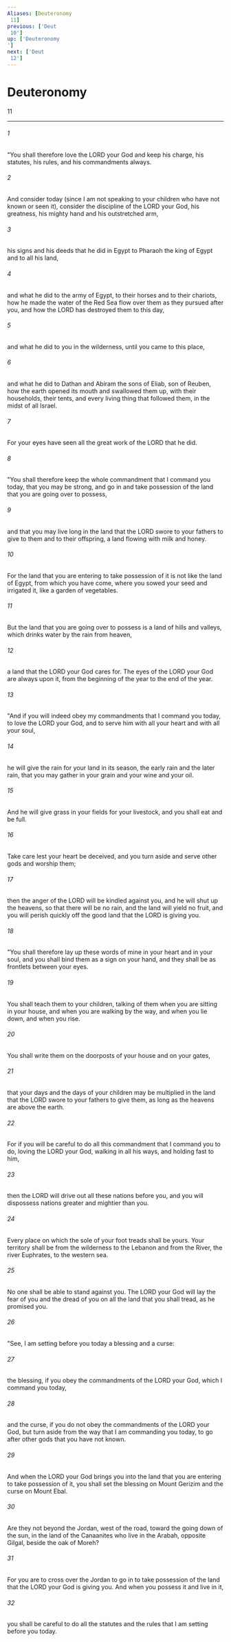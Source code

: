 ```yaml
---
Aliases: [Deuteronomy 11]
previous: ['Deut 10']
up: ['Deuteronomy']
next: ['Deut 12']
---
```

# Deuteronomy 11

***
 

###### 1 
"You shall therefore love the LORD your God and keep his charge, his statutes, his rules, and his commandments always.  

###### 2 
And consider today (since I am not speaking to your children who have not known or seen it), consider the discipline of the LORD your God, his greatness, his mighty hand and his outstretched arm,  

###### 3 
his signs and his deeds that he did in Egypt to Pharaoh the king of Egypt and to all his land,  

###### 4 
and what he did to the army of Egypt, to their horses and to their chariots, how he made the water of the Red Sea flow over them as they pursued after you, and how the LORD has destroyed them to this day,  

###### 5 
and what he did to you in the wilderness, until you came to this place,  

###### 6 
and what he did to Dathan and Abiram the sons of Eliab, son of Reuben, how the earth opened its mouth and swallowed them up, with their households, their tents, and every living thing that followed them, in the midst of all Israel.  

###### 7 
For your eyes have seen all the great work of the LORD that he did.  

###### 8 
"You shall therefore keep the whole commandment that I command you today, that you may be strong, and go in and take possession of the land that you are going over to possess,  

###### 9 
and that you may live long in the land that the LORD swore to your fathers to give to them and to their offspring, a land flowing with milk and honey.  

###### 10 
For the land that you are entering to take possession of it is not like the land of Egypt, from which you have come, where you sowed your seed and irrigated it, like a garden of vegetables.  

###### 11 
But the land that you are going over to possess is a land of hills and valleys, which drinks water by the rain from heaven,  

###### 12 
a land that the LORD your God cares for. The eyes of the LORD your God are always upon it, from the beginning of the year to the end of the year.  

###### 13 
"And if you will indeed obey my commandments that I command you today, to love the LORD your God, and to serve him with all your heart and with all your soul,  

###### 14 
he will give the rain for your land in its season, the early rain and the later rain, that you may gather in your grain and your wine and your oil.  

###### 15 
And he will give grass in your fields for your livestock, and you shall eat and be full.  

###### 16 
Take care lest your heart be deceived, and you turn aside and serve other gods and worship them;  

###### 17 
then the anger of the LORD will be kindled against you, and he will shut up the heavens, so that there will be no rain, and the land will yield no fruit, and you will perish quickly off the good land that the LORD is giving you.  

###### 18 
"You shall therefore lay up these words of mine in your heart and in your soul, and you shall bind them as a sign on your hand, and they shall be as frontlets between your eyes.  

###### 19 
You shall teach them to your children, talking of them when you are sitting in your house, and when you are walking by the way, and when you lie down, and when you rise.  

###### 20 
You shall write them on the doorposts of your house and on your gates,  

###### 21 
that your days and the days of your children may be multiplied in the land that the LORD swore to your fathers to give them, as long as the heavens are above the earth.  

###### 22 
For if you will be careful to do all this commandment that I command you to do, loving the LORD your God, walking in all his ways, and holding fast to him,  

###### 23 
then the LORD will drive out all these nations before you, and you will dispossess nations greater and mightier than you.  

###### 24 
Every place on which the sole of your foot treads shall be yours. Your territory shall be from the wilderness to the Lebanon and from the River, the river Euphrates, to the western sea.  

###### 25 
No one shall be able to stand against you. The LORD your God will lay the fear of you and the dread of you on all the land that you shall tread, as he promised you.  

###### 26 
"See, I am setting before you today a blessing and a curse:  

###### 27 
the blessing, if you obey the commandments of the LORD your God, which I command you today,  

###### 28 
and the curse, if you do not obey the commandments of the LORD your God, but turn aside from the way that I am commanding you today, to go after other gods that you have not known.  

###### 29 
And when the LORD your God brings you into the land that you are entering to take possession of it, you shall set the blessing on Mount Gerizim and the curse on Mount Ebal.  

###### 30 
Are they not beyond the Jordan, west of the road, toward the going down of the sun, in the land of the Canaanites who live in the Arabah, opposite Gilgal, beside the oak of Moreh?  

###### 31 
For you are to cross over the Jordan to go in to take possession of the land that the LORD your God is giving you. And when you possess it and live in it,  

###### 32 
you shall be careful to do all the statutes and the rules that I am setting before you today.
